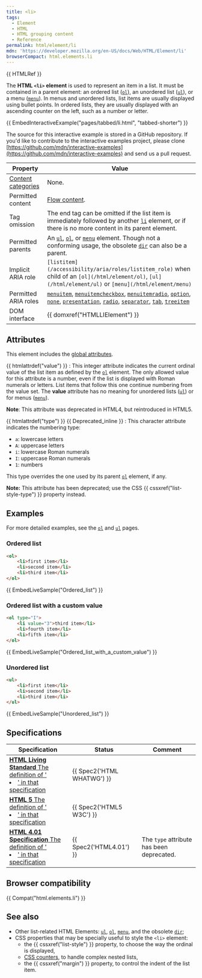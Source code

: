 ```yaml
---
title: <li>
tags:
  - Element
  - HTML
  - HTML grouping content
  - Reference
permalink: html/element/li
mdn: 'https://developer.mozilla.org/en-US/docs/Web/HTML/Element/li'
browserCompact: html.elements.li
---
```

{{ HTMLRef }}

The **HTML `<li>` element** is used to represent an item in a list. It must be contained in a parent element: an ordered list ([`ol`](/html/element/ol/)), an unordered list ([`ul`](/html/element/ul/)), or a menu ([`menu`](/html/element/menu/)). In menus and unordered lists, list items are usually displayed using bullet points. In ordered lists, they are usually displayed with an ascending counter on the left, such as a number or letter.

{{ EmbedInteractiveExample("pages/tabbed/li.html", "tabbed-shorter") }}

The source for this interactive example is stored in a GitHub repository. If you'd like to contribute to the interactive examples project, please clone [https://github.com/mdn/interactive-examples](https://github.com/mdn/interactive-examples) and send us a pull request.

| Property | Value |
| --- | --- |
| [Content categories](/html/content_categories) | None. |
| Permitted content | [Flow content](/html/content_categories#flow_content). |
| Tag omission | The end tag can be omitted if the list item is immediately followed by another [`li`](/html/element/li/) element, or if there is no more content in its parent element. |
| Permitted parents | An [`ul`](/html/element/ul/), [`ol`](/html/element/ol/), or [`menu`](/html/element/menu/) element. Though not a conforming usage, the obsolete [`dir`](/html/element/dir/) can also be a parent. |
| Implicit ARIA role | `[listitem](/accessibility/aria/roles/listitem_role)` when child of an `[ol](/html/element/ol)`, `[ul](/html/element/ul)` or `[menu](/html/element/menu)` |
| Permitted ARIA roles | [`menuitem`](https://w3c.github.io/aria/#menuitem), [`menuitemcheckbox`](https://w3c.github.io/aria/#menuitemcheckbox), [`menuitemradio`](https://w3c.github.io/aria/#menuitemradio), [`option`](https://w3c.github.io/aria/#option), [`none`](https://w3c.github.io/aria/#none), [`presentation`](https://w3c.github.io/aria/#presentation), [`radio`](https://w3c.github.io/aria/#radio), [`separator`](https://w3c.github.io/aria/#separator), [`tab`](https://w3c.github.io/aria/#tab), [`treeitem`](https://w3c.github.io/aria/#treeitem) |
| DOM interface | {{ domxref("HTMLLIElement") }} |

## Attributes

This element includes the [global attributes](/html/global_attributes).

{{ htmlattrdef("value") }}
: This integer attribute indicates the current ordinal value of the list item as defined by the [`ol`](/html/element/ol/) element. The only allowed value for this attribute is a number, even if the list is displayed with Roman numerals or letters. List items that follow this one continue numbering from the value set. The **value** attribute has no meaning for unordered lists ([`ul`](/html/element/ul/)) or for menus ([`menu`](/html/element/menu/)).

**Note**: This attribute was deprecated in HTML4, but reintroduced in HTML5.

{{ htmlattrdef("type") }} {{ Deprecated_inline }}
: This character attribute indicates the numbering type:

-   `a`: lowercase letters
-   `A`: uppercase letters
-   `i`: lowercase Roman numerals
-   `I`: uppercase Roman numerals
-   `1`: numbers

This type overrides the one used by its parent [`ol`](/html/element/ol/) element, if any.

**Note:** This attribute has been deprecated; use the CSS {{ cssxref("list-style-type") }} property instead.

## Examples

For more detailed examples, see the [`ol`](/html/element/ol/) and [`ul`](/html/element/ul/) pages.

### Ordered list

```html
<ol>
    <li>first item</li>
    <li>second item</li>
    <li>third item</li>
</ol>

```

{{ EmbedLiveSample("Ordered_list") }}

### Ordered list with a custom value

```html
<ol type="I">
    <li value="3">third item</li>
    <li>fourth item</li>
    <li>fifth item</li>
</ol>

```

{{ EmbedLiveSample("Ordered_list_with_a_custom_value") }}

### Unordered list

```html
<ul>
    <li>first item</li>
    <li>second item</li>
    <li>third item</li>
</ul>
```

{{ EmbedLiveSample("Unordered_list") }}

## Specifications

| Specification | Status | Comment |
| --- | --- | --- |
| [**HTML Living Standard** The definition of '<li>' in that specification](https://html.spec.whatwg.org/multipage/semantics.html#the-li-element) | {{ Spec2('HTML WHATWG') }} |  |
| [**HTML 5** The definition of '<li>' in that specification](https://www.w3.org/TR/html52/grouping-content.html#the-li-element) | {{ Spec2('HTML5 W3C') }} |  |
| [**HTML 4.01 Specification** The definition of '<li>' in that specification](https://www.w3.org/TR/html401/struct/lists.html#h-10.2) | {{ Spec2('HTML4.01') }} | The `type` attribute has been deprecated. |

## Browser compatibility

{{ Compat("html.elements.li") }}

## See also

-   Other list-related HTML Elements: [`ul`](/html/element/ul/), [`ol`](/html/element/ol/), [`menu`](/html/element/menu/), and the obsolete [`dir`](/html/element/dir/);
-   CSS properties that may be specially useful to style the `<li>` element:
    -   the {{ cssxref("list-style") }} property, to choose the way the ordinal is displayed,
    -   [CSS counters](/css/css_lists_and_counters/using_css_counters), to handle complex nested lists,
    -   the {{ cssxref("margin") }} property, to control the indent of the list item.